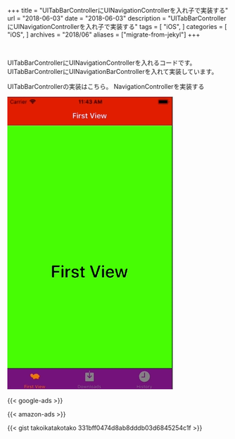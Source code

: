 +++
title = "UITabBarControllerにUINavigationControllerを入れ子で実装する"
url = "2018-06-03"
date = "2018-06-03"
description = "UITabBarControllerにUINavigationControllerを入れ子で実装する"
tags = [
  "iOS",
]
categories = [
  "iOS",
]
archives = "2018/06"
aliases = ["migrate-from-jekyl"]
+++

<br>

UITabBarControllerにUINavigationControllerを入れるコードです。
UITabBarControllerにUINavigationBarControllerを入れて実装しています。

UITabBarControllerの実装はこちら。
NavigationControllerを実装する

![alt](1.gif)

<!-- Google Ads -->
{{< google-ads >}}

<!-- Amazon Ads -->
{{< amazon-ads >}}

{{< gist takoikatakotako 331bff0474d8ab8dddb03d6845254c1f >}}
